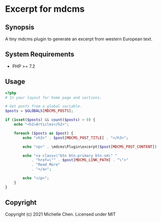 # Excerpt for mdcms

## Synopsis

A tiny mdcms plugin to generate an excerpt from western European text.

## System Requirements

* PHP >= 7.2

## Usage

```php
<?php
# In your layout for home page and sections.

# Get posts from a global variable.
$posts = $GLOBALS[MDCMS_POSTS];

if (isset($posts) && count($posts) > 0) {
    echo "<h2>Articles</h2>";

    foreach ($posts as $post) {
        echo "<h3>" . $post[MDCMS_POST_TITLE] . "</h3>";

        echo "<p>" . \mdcms\Plugin\excerpt($post[MDCMS_POST_CONTENT]) . " ";

        echo "<a class=\"btn btn-primary btn-sm\" "
            . "href=\"" . $post[MDCMS_LINK_PATH] . "\">"
            . "Read More"
            . "</a>";

        echo "</p>";
    }
}
```

## Copyright

Copyright (c) 2021 Michelle Chen. Licensed under MIT
